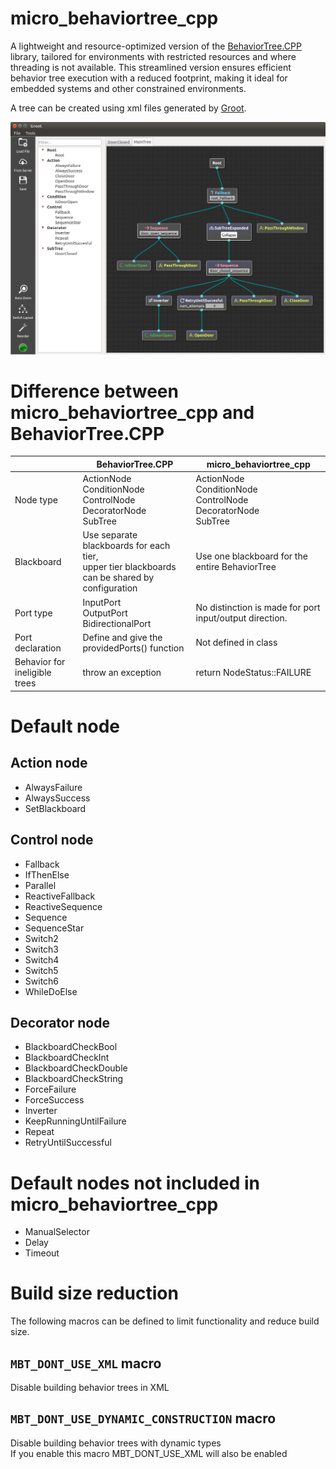 # micro_behaviortree_cpp

A lightweight and resource-optimized version of the [BehaviorTree.CPP](https://github.com/BehaviorTree/BehaviorTree.CPP) library, tailored for environments with restricted resources and where threading is not available. This streamlined version ensures efficient behavior tree execution with a reduced footprint, making it ideal for embedded systems and other constrained environments.

A tree can be created using xml files generated by [Groot](https://github.com/BehaviorTree/Groot).

![Alt text](pic/groot.png)

# Difference between micro_behaviortree_cpp and BehaviorTree.CPP

|                               | BehaviorTree.CPP                                                                                  | micro_behaviortree_cpp                                    |
|-------------------------------|---------------------------------------------------------------------------------------------------|-----------------------------------------------------------|
| Node type                     | ActionNode<br>ConditionNode<br>ControlNode<br>DecoratorNode<br>SubTree                            | ActionNode<br>ConditionNode<br>ControlNode<br>DecoratorNode<br>SubTree |
| Blackboard                    | Use separate blackboards for each tier, <br>upper tier blackboards can be shared by configuration | Use one blackboard for the entire BehaviorTree            |
| Port type                     | InputPort<br>OutputPort<br>BidirectionalPort                                                          | No distinction is made for port input/output direction.   |
| Port declaration              | Define and give the providedPorts() function                                                      | Not defined in class                                      |
| Behavior for ineligible trees | throw an exception                                                                                | return NodeStatus::FAILURE                                |

# Default node
## Action node
- AlwaysFailure
- AlwaysSuccess
- SetBlackboard

## Control node
- Fallback
- IfThenElse
- Parallel
- ReactiveFallback
- ReactiveSequence
- Sequence
- SequenceStar
- Switch2
- Switch3
- Switch4
- Switch5
- Switch6
- WhileDoElse

## Decorator node
- BlackboardCheckBool
- BlackboardCheckInt
- BlackboardCheckDouble
- BlackboardCheckString
- ForceFailure
- ForceSuccess
- Inverter
- KeepRunningUntilFailure
- Repeat
- RetryUntilSuccessful

# Default nodes not included in micro_behaviortree_cpp
- ManualSelector
- Delay
- Timeout

# Build size reduction
The following macros can be defined to limit functionality and reduce build size.

## `MBT_DONT_USE_XML` macro
Disable building behavior trees in XML

## `MBT_DONT_USE_DYNAMIC_CONSTRUCTION` macro 
Disable building behavior trees with dynamic types  
If you enable this macro MBT_DONT_USE_XML will also be enabled